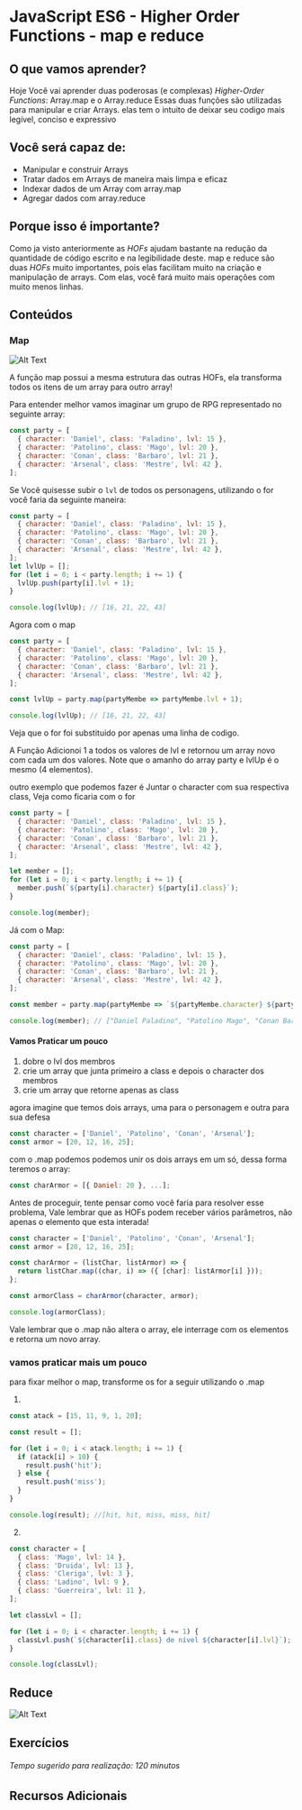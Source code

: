 # JavaScript ES6 - Higher Order Functions - map e reduce
## O que vamos aprender?
  Hoje Você vai aprender duas poderosas (e complexas) *Higher-Order Functions*: Array.map e o Array.reduce
  Essas duas funções são utilizadas para manipular e criar Arrays. elas tem o intuito de deixar seu codigo mais legível, conciso e expressivo

## Você será capaz de:
- Manipular e construir Arrays
- Tratar dados em Arrays de maneira mais limpa e eficaz
- Indexar dados de um Array com array.map
- Agregar dados com array.reduce

## Porque isso é importante?
  Como ja visto anteriormente as *HOFs* ajudam bastante na redução da quantidade de código escrito e na legibilidade deste.
  map e reduce são duas *HOFs* muito importantes, pois elas facilitam muito na criação e manipulação de arrays. Com elas, você fará muito mais operações com muito menos linhas.
## Conteúdos
### Map
![Alt Text](https://miro.medium.com/max/1000/1*4EGwsCicbWJeml2aAm714A.gif)

A função map possui a mesma estrutura das outras HOFs, ela transforma todos os itens de um array para outro array!

Para entender melhor vamos imaginar um grupo de RPG representado no seguinte array:
```js
const party = [
  { character: 'Daniel', class: 'Paladino', lvl: 15 },
  { character: 'Patolino', class: 'Mago', lvl: 20 },
  { character: 'Conan', class: 'Barbaro', lvl: 21 },
  { character: 'Arsenal', class: 'Mestre', lvl: 42 },
];

```

Se Você quisesse subir o `lvl` de todos os personagens, utilizando o for você faria da seguinte maneira:
```js
const party = [
  { character: 'Daniel', class: 'Paladino', lvl: 15 },
  { character: 'Patolino', class: 'Mago', lvl: 20 },
  { character: 'Conan', class: 'Barbaro', lvl: 21 },
  { character: 'Arsenal', class: 'Mestre', lvl: 42 },
];
let lvlUp = [];
for (let i = 0; i < party.length; i += 1) {
  lvlUp.push(party[i].lvl + 1);
}

console.log(lvlUp); // [16, 21, 22, 43]

```

Agora com o map
```js
const party = [
  { character: 'Daniel', class: 'Paladino', lvl: 15 },
  { character: 'Patolino', class: 'Mago', lvl: 20 },
  { character: 'Conan', class: 'Barbaro', lvl: 21 },
  { character: 'Arsenal', class: 'Mestre', lvl: 42 },
];

const lvlUp = party.map(partyMembe => partyMembe.lvl + 1);

console.log(lvlUp); // [16, 21, 22, 43]
```

Veja que o for foi substituido por apenas uma linha de codigo.

A Função Adicionoi 1 a todos os valores de lvl e retornou um array novo com cada um dos valores. Note que o amanho do array party e lvlUp é o mesmo (4 elementos).

outro exemplo que podemos fazer é Juntar o character com sua respectiva class, Veja como ficaria com o for
```js
const party = [
  { character: 'Daniel', class: 'Paladino', lvl: 15 },
  { character: 'Patolino', class: 'Mago', lvl: 20 },
  { character: 'Conan', class: 'Barbaro', lvl: 21 },
  { character: 'Arsenal', class: 'Mestre', lvl: 42 },
];

let member = [];
for (let i = 0; i < party.length; i += 1) {
  member.push(`${party[i].character} ${party[i].class}`);
}

console.log(member);
```

Já com o Map:
```js
const party = [
  { character: 'Daniel', class: 'Paladino', lvl: 15 },
  { character: 'Patolino', class: 'Mago', lvl: 20 },
  { character: 'Conan', class: 'Barbaro', lvl: 21 },
  { character: 'Arsenal', class: 'Mestre', lvl: 42 },
];

const member = party.map(partyMembe => `${partyMembe.character} ${partyMembe.class}`);

console.log(member); // ["Daniel Paladino", "Patolino Mago", "Conan Barbaro", "Arsenal Mestre"]
```

#### Vamos Praticar um pouco
1. dobre o lvl dos membros
2. crie um array que junta primeiro a class e depois o character dos membros
3. crie um array que retorne apenas as class 

agora imagine que temos dois arrays, uma para o personagem e outra para sua defesa
```js
const character = ['Daniel', 'Patolino', 'Conan', 'Arsenal'];
const armor = [20, 12, 16, 25];
```

com o .map podemos podemos unir os dois arrays em um só, dessa forma teremos o array:
```js
const charArmor = [{ Daniel: 20 }, ...];
```

Antes de proceguir, tente pensar como você faria para resolver esse problema, Vale lembrar que as HOFs podem receber vários parâmetros, não apenas o elemento que esta interada!

```js
const character = ['Daniel', 'Patolino', 'Conan', 'Arsenal'];
const armor = [20, 12, 16, 25];

const charArmor = (listChar, listArmor) => {
  return listChar.map((char, i) => ({ [char]: listArmor[i] }));
};

const armorClass = charArmor(character, armor);

console.log(armorClass);
```

Vale lembrar que o .map não altera o array, ele interrage com os elementos e retorna um novo array.

### vamos praticar mais um pouco
para fixar melhor o map, transforme os for a seguir utilizando o .map

1. 
```js
const atack = [15, 11, 9, 1, 20];

const result = [];

for (let i = 0; i < atack.length; i += 1) {
  if (atack[i] > 10) {
    result.push('hit');
  } else {
    result.push('miss');
  }
}

console.log(result); //[hit, hit, miss, miss, hit]
```

2.
```js
const character = [
  { class: 'Mago', lvl: 14 },
  { class: 'Druida', lvl: 13 },
  { class: 'Cleriga', lvl: 3 },
  { class: 'Ladino', lvl: 9 },
  { class: 'Guerreira', lvl: 11 },
];

let classLvl = [];

for (let i = 0; i < character.length; i += 1) {
  classLvl.push(`${character[i].class} de nível ${character[i].lvl}`);
}

console.log(classLvl);
```

## Reduce 

![Alt Text](https://miro.medium.com/max/1000/1*dhTC_FFgiH3mKROrnDj12w.gif)



## Exercícios
###### Tempo sugerido para realização: 120 minutos
## Recursos Adicionais

